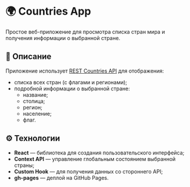 # 🌍 Countries App

Простое веб-приложение для просмотра списка стран мира и получения информации о выбранной стране.

## 🧩 Описание

Приложение использует [REST Countries API](https://restcountries.com/) для отображения:

- списка всех стран (с флагами и регионами);
- подробной информации о выбранной стране:
  - название;
  - столица;
  - регион;
  - население;
  - флаг.

## ⚙️ Технологии

- **React** — библиотека для создания пользовательского интерфейса;
- **Context API** — управление глобальным состоянием выбранной страны;
- **Custom Hook** — для получения данных со стороннего API;
- **gh-pages** — деплой на GitHub Pages.